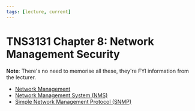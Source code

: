 ```yaml
---
tags: [lecture, current]
---
```


# TNS3131 Chapter 8: Network Management Security

**Note**: There's no need to memorise all these, they're FYI information from
the lecturer.

- [Network Management](202212211445.md)
- [Network Management System (NMS)](202212211503.md)
- [Simple Network Management Protocol (SNMP)](202212211531.md)
